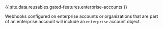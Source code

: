 
{{ site.data.reusables.gated-features.enterprise-accounts }}

Webhooks configured on enterprise accounts or organizations that are part of an enterprise account will include an `enterprise` account object.
